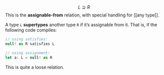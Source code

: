 $$ L \supseteq R $$
This is the **assignable-from** relation, with special handling for [[any type]]. 

A type `L` **supertypes** another type `R` if it’s assignable from it. That is, if the following code compiles:
```ts
// using satisfies:
null! as R satisfies L

// using assignment:
let a: L = null! as R
```
This is quite a loose relation. 


